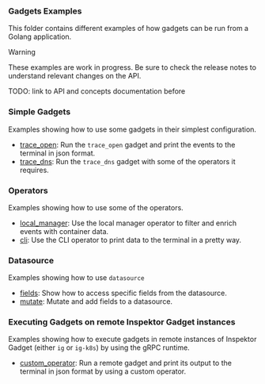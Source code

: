 ### Gadgets Examples

This folder contains different examples of how gadgets can be run from a Golang
application.

> [!WARNING]
> These examples are work in progress. Be sure to check the release notes to
> understand relevant changes on the API.

TODO: link to API and concepts documentation before

### Simple Gadgets

Examples showing how to use some gadgets in their simplest configuration.

- [trace_open](./simple/trace_open/): Run the `trace_open` gadget and print the
  events to the terminal in json format.
- [trace_dns](./simple/trace_dns/): Run the `trace_dns` gadget with some of the
  operators it requires.

### Operators

Examples showing how to use some of the operators.

- [local_manager](./operators/local_manager/): Use the local manager operator
to filter and enrich events with container data.
- [cli](./operators/cli/): Use the CLI operator to print data to the terminal in
  a pretty way.

### Datasource

Examples showing how to use `datasource`

- [fields](./datasource/fields/): Show how to access specific fields from the datasource.
- [mutate](./datasource/mutate/): Mutate and add fields to a datasource.

### Executing Gadgets on remote Inspektor Gadget instances

Examples showing how to execute gadgets in remote instances of Inspektor Gadget
(either `ig` or `ig-k8s`) by using the gRPC runtime.

- [custom_operator](./grpc/custom_operator/): Run a remote gadget and print its
  output to the terminal in json format by using a custom operator.

